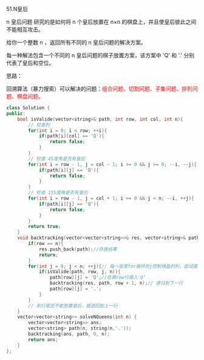 51.N皇后

n 皇后问题 研究的是如何将 n 个皇后放置在 n×n 的棋盘上，并且使皇后彼此之间不能相互攻击。

给你一个整数 n ，返回所有不同的 n 皇后问题的解决方案。

每一种解法包含一个不同的 n 皇后问题的棋子放置方案，该方案中 'Q' 和 '.' 分别代表了皇后和空位。

思路：

回溯算法（暴力搜索）可以解决的问题：<span style = 'color : red'>组合问题、切割问题、子集问题、排列问题、棋盘问题。</span>

```C++
class Solution {
public:
    bool isValide(vector<string>& path, int row, int col, int n){
        // 检查列
        for(int i = 0; i < row; ++i){
            if(path[i][col] == 'Q'){
                return false;
            }
        }
        // 检查 45度角是否有皇后
        for(int i = row - 1, j = col - 1; i >= 0 && j >= 0; --i, --j){
            if(path[i][j] == 'Q'){
                return false;
            }
        }
        // 检查 135度角是否有皇后
        for(int i = row - 1, j = col + 1; i >= 0 && j < n; --i, ++j){
            if(path[i][j] == 'Q'){
                return false;
            }
        }
        return true;
    }
    void backtracking(vector<vector<string>>& res, vector<string>& path, int row, int n){// 考虑在第row行摆放'Q'
        if(row == n){
            res.push_back(path);//存放结果
            return;
        }
        for(int j = 0; j < n; ++j){// 每一层里for循环的j控制棋盘的列，尝试摆放同一行的下一个位置
            if(isValide(path, row, j, n)){
                path[row][j] = 'Q';//在第row行插入'Q'
                backtracking(res, path, row + 1, n);// 递归到下一行
                path[row][j] = '.';
            }      
        }
        // 到行尾还不能放置皇后，就退回到上一行
    }
    vector<vector<string>> solveNQueens(int n) {
        vector<vector<string>> ans;
        vector<string> path(n, string(n,'.'));
        backtracking(ans, path, 0, n);
        return ans;
    }
};
```

